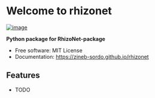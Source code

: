 # Welcome to rhizonet


[![image](https://img.shields.io/pypi/v/rhizonet.svg)](https://pypi.python.org/pypi/rhizonet)


**Python package for RhizoNet-package**


-   Free software: MIT License
-   Documentation: <https://zineb-sordo.github.io/rhizonet>
    

## Features

-   TODO
